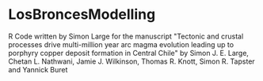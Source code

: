 # LosBroncesModelling
R Code written by Simon Large for the manuscript "Tectonic and crustal processes drive multi-million year arc magma evolution leading up to porphyry copper deposit formation in Central Chile" by Simon J. E. Large, Chetan L. Nathwani, Jamie J. Wilkinson, Thomas R. Knott, Simon R. Tapster and Yannick Buret
